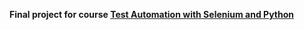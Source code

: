 **Final project for course <a href="https://stepik.org/course/575">Test Automation with Selenium and Python</a>**
